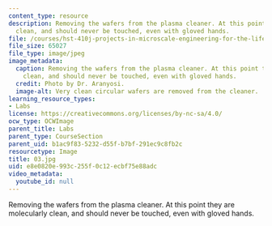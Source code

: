 ```yaml
---
content_type: resource
description: Removing the wafers from the plasma cleaner. At this point they are molecularly
  clean, and should never be touched, even with gloved hands.
file: /courses/hst-410j-projects-in-microscale-engineering-for-the-life-sciences-spring-2007/e8e0820e993c255f0c12ecbf75e88adc_03.jpg
file_size: 65027
file_type: image/jpeg
image_metadata:
  caption: Removing the wafers from the plasma cleaner. At this point they are molecularly
    clean, and should never be touched, even with gloved hands.
  credit: Photo by Dr. Aranyosi.
  image-alt: Very clean circular wafers are removed from the cleaner.
learning_resource_types:
- Labs
license: https://creativecommons.org/licenses/by-nc-sa/4.0/
ocw_type: OCWImage
parent_title: Labs
parent_type: CourseSection
parent_uid: b1ac9f83-5232-d55f-b7bf-291ec9c8fb2c
resourcetype: Image
title: 03.jpg
uid: e8e0820e-993c-255f-0c12-ecbf75e88adc
video_metadata:
  youtube_id: null
---
```

Removing the wafers from the plasma cleaner. At this point they are molecularly clean, and should never be touched, even with gloved hands.